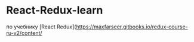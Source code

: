 # React-Redux-learn
по учебнику [React Redux](https://maxfarseer.gitbooks.io/redux-course-ru-v2/content/
